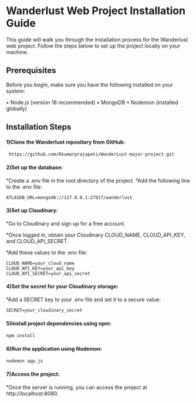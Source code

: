 # Wanderlust Web Project Installation Guide

This guide will walk you through the installation process for the Wanderlust web project. Follow the steps below to set up the project locally on your machine.

## Prerequisites
Before you begin, make sure you have the following installed on your system:

   • Node.js (version 18 recommended)
   • MongoDB
   • Nodemon (installed globally)

## Installation Steps
   #### 1)Clone the Wanderlust repository from GitHub:

     https://github.com/Kkumarprajapati/WonderLust-major-project.git

  #### 2)Set up the database:

   °Create a .env file in the root directory of the project.
   °Add the following line to the .env file:

    ATLASDB_URL=mongodb://127.0.0.1:27017/wanderlust

#### 3)Set up Cloudinary:

   °Go to Cloudinary and sign up for a free account.
   
   °Once logged in, obtain your Cloudinary CLOUD_NAME, CLOUD_API_KEY, and CLOUD_API_SECRET.
   
   °Add these values to the .env file:

    CLOUD_NAME=your_cloud_name
    CLOUD_API_KEY=your_api_key
    CLOUD_API_SECRET=your_api_secret

#### 4)Set the secret for your Cloudinary storage:

   °Add a SECRET key to your .env file and set it to a secure value:

    SECRET=your_cloudinary_secret

#### 5)Install project dependencies using npm:

    npm install

#### 6)Run the application using Nodemon:

    nodemon app.js

#### 7)Access the project:

   °Once the server is running, you can access the project at http://localhost:8080.
